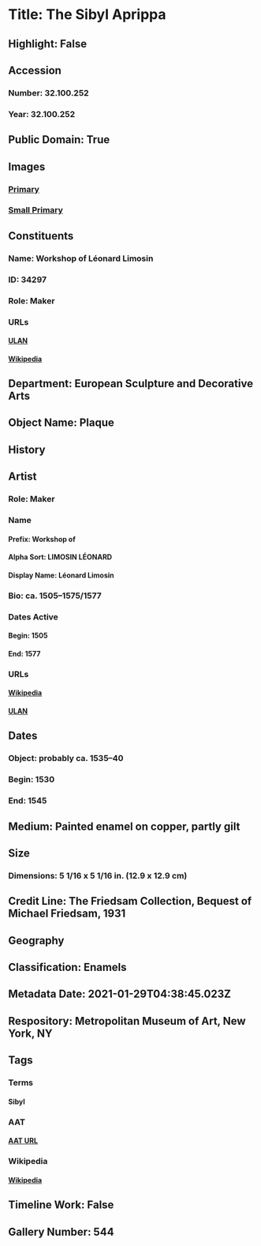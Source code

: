 # Title: The Sibyl Aprippa
## Highlight: False
## Accession
### Number: 32.100.252
### Year: 32.100.252
## Public Domain: True
## Images
### [Primary](https://images.metmuseum.org/CRDImages/es/original/ES1025.jpg)
### [Small Primary](https://images.metmuseum.org/CRDImages/es/web-large/ES1025.jpg)
## Constituents
### Name: Workshop of Léonard Limosin
### ID: 34297
### Role: Maker
### URLs
#### [ULAN](http://vocab.getty.edu/page/ulan/500019824)
#### [Wikipedia](https://www.wikidata.org/wiki/Q1879480)
## Department: European Sculpture and Decorative Arts
## Object Name: Plaque
## History
## Artist
### Role: Maker
### Name
#### Prefix: Workshop of
#### Alpha Sort: LIMOSIN LÉONARD
#### Display Name: Léonard Limosin
### Bio: ca. 1505–1575/1577
### Dates Active
#### Begin: 1505
#### End: 1577
### URLs
#### [Wikipedia](https://www.wikidata.org/wiki/Q1879480)
#### [ULAN](http://vocab.getty.edu/page/ulan/500019824)
## Dates
### Object: probably ca. 1535–40
### Begin: 1530
### End: 1545
## Medium: Painted enamel on copper, partly gilt
## Size
### Dimensions: 5 1/16 x 5 1/16 in. (12.9 x 12.9 cm)
## Credit Line: The Friedsam Collection, Bequest of Michael Friedsam, 1931
## Geography
## Classification: Enamels
## Metadata Date: 2021-01-29T04:38:45.023Z
## Respository: Metropolitan Museum of Art, New York, NY
## Tags
### Terms
#### Sibyl
### AAT
#### [AAT URL](None)
### Wikipedia
#### [Wikipedia]()
## Timeline Work: False
## Gallery Number: 544